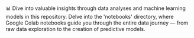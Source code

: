 
📊 Dive into valuable insights through data analyses and machine learning models in this repository. Delve into the 'notebooks' directory, where Google Colab notebooks guide you through the entire data journey — from raw data exploration to the creation of predictive models. 
